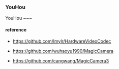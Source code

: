 ### YouHou

YouHou ~~~


#### reference

- https://github.com/lmylr/HardwareVideoCodec

- https://github.com/wuhaoyu1990/MagicCamera

- https://github.com/cangwang/MagicCamera3